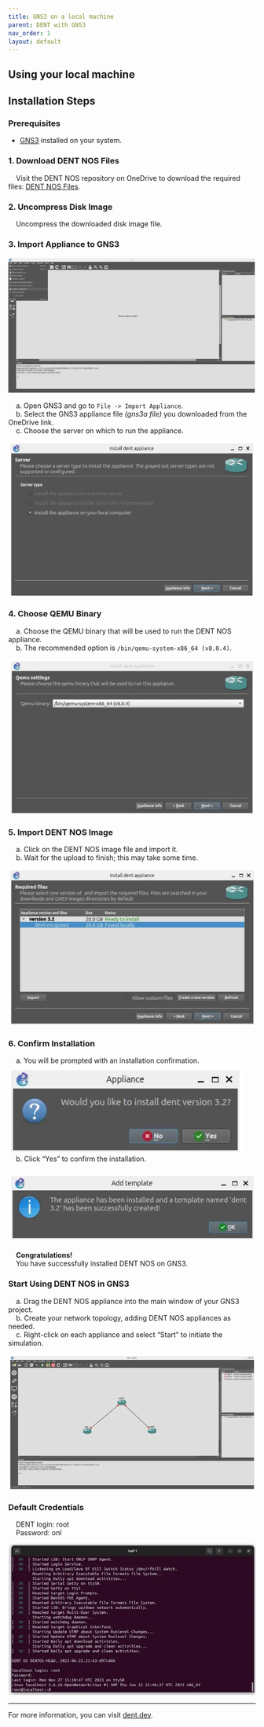 ```yaml
---
title: GNS3 on a local machine
parent: DENT with GNS3
nav_order: 1
layout: default
---
```


## Using your local machine

## Installation Steps

### Prerequisites

- [GNS3](https://docs.gns3.com/docs/) installed on your system. <br>

### 1. Download DENT NOS Files

&nbsp;&nbsp;&nbsp; Visit the DENT NOS repository on OneDrive to download the required files: [DENT NOS Files](https://onedrive.live.com/?authkey=%21AJV2rWTocq%5FG6KI&id=B4D5FD54A1A7D444%2144829&cid=B4D5FD54A1A7D444).

### 2. Uncompress Disk Image

&nbsp;&nbsp;&nbsp; Uncompress the downloaded disk image file.

### 3. Import Appliance to GNS3

![ImageTwoOfLocalUsage](../../Images/ImagesForGNS3/ImageTwoOfLocalUsage.png)

&nbsp;&nbsp;&nbsp; a. Open GNS3 and go to `File -> Import Appliance`. <br>
&nbsp;&nbsp;&nbsp; b. Select the GNS3 appliance file _(gns3a file)_ you downloaded from the OneDrive link. <br>
&nbsp;&nbsp;&nbsp; c. Choose the server on which to run the appliance.

![ImageThreeOfLocalUsage](../../Images/ImagesForGNS3/ImageThreeOfLocalUsage.png)

### 4. Choose QEMU Binary

&nbsp;&nbsp;&nbsp; a. Choose the QEMU binary that will be used to run the DENT NOS appliance. <br>
&nbsp;&nbsp;&nbsp; b. The recommended option is `/bin/qemu-system-x86_64 (v8.0.4)`.

![ImageFourOfLocalUsage](../../Images/ImagesForGNS3/ImageFourOfLocalUsage.png)

### 5. Import DENT NOS Image

&nbsp;&nbsp;&nbsp; a. Click on the DENT NOS image file and import it. <br>
&nbsp;&nbsp;&nbsp; b. Wait for the upload to finish; this may take some time.

![ImageFiveOfLocaLUsage](../../Images/ImagesForGNS3/ImageFiveOfLocalUsage.png)

### 6. Confirm Installation

&nbsp;&nbsp;&nbsp; a. You will be prompted with an installation confirmation. <br>
![ImageSixOfLocaLUsage](../../Images/ImagesForGNS3/ImageSixOfLocalUsage.png) <br>
&nbsp;&nbsp;&nbsp; b. Click “Yes” to confirm the installation. <br>

![ImageTenOfLocaLUsage](../../Images/ImagesForGNS3/ImageTenOfLocalUsage.png)

&nbsp;&nbsp;&nbsp; **Congratulations!** <br>
&nbsp;&nbsp;&nbsp; You have successfully installed DENT NOS on GNS3.

### Start Using DENT NOS in GNS3

&nbsp;&nbsp;&nbsp; a. Drag the DENT NOS appliance into the main window of your GNS3 project. <br>
&nbsp;&nbsp;&nbsp; b. Create your network topology, adding DENT NOS appliances as needed. <br>
&nbsp;&nbsp;&nbsp; c. Right-click on each appliance and select “Start” to initiate the simulation.

![ImageSevenOfLocaLUsage](../../Images/ImagesForGNS3/ImageSevenOfLocalUsage.png)

### Default Credentials

&nbsp;&nbsp;&nbsp; DENT login: root <br>
&nbsp;&nbsp;&nbsp; Password: onl <br>

![ImageEightOfLocaLUsage](../../Images/ImagesForGNS3/ImageEightOfLocalUsage.png)

<div style="border-top: 1px solid black;"></div>

For more information, you can visit [dent.dev](https://dent.dev).
